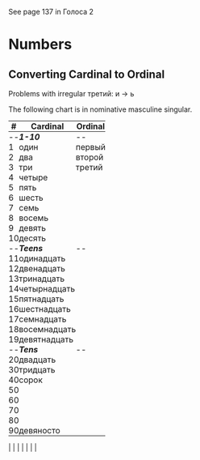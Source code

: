 <style>
table, th, td {
    padding: 0px;
    margin: 0px;
    text-
}
</style>

See page 137 in Голоса 2

# Numbers

## Converting Cardinal to Ordinal

Problems with irregular третий: и -> ь



The following chart is in nominative masculine singular.

| # | Cardinal | Ordinal |
|-|-|-|
| -- | ***1-10*** | -- |
| 1 | один | первый
| 2 | два | второй
| 3 | три | третий
| 4 | четыре | 
| 5 | пять | 
| 6 | шесть | 
| 7 | семь | 
| 8 | восемь | 
| 9 | девять | 
| 10 | десять | 
| -- | ***Teens*** | -- |
| 11 | одинадцать
| 12 | двенадцать
| 13 | тринадцать
| 14 | четырнадцать
| 15 | пятнадцать
| 16 | шестнадцать
| 17 | семнадцать
| 18 | восемнадцать
| 19 | девятнадцать
| -- | ***Tens*** | -- |
| 20 | двадцать |
| 30 | тридцать |
| 40 | сорок |
| 50 |  |
| 60 |  |
| 70 |  |
| 80 |  |
| 90 | девяносто |
|  |
|  |
|
|
|
|
|
|
|
